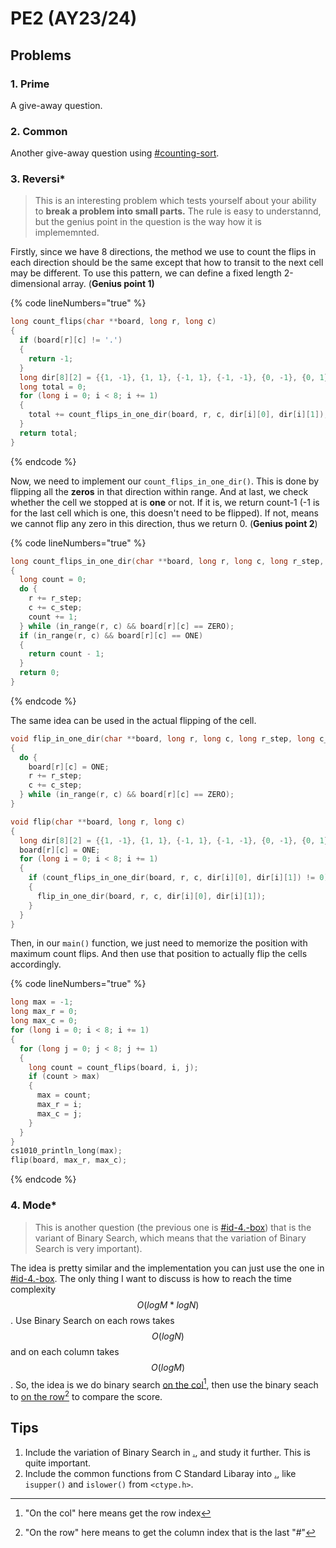 # PE2 (AY23/24)

## Problems

### 1. Prime

A give-away question.

### 2. Common

Another give-away question using [#counting-sort](../../lec-tut-lab-exes/lecture/lec-09-searching-and-sorting/#counting-sort "mention").

### 3. Reversi\*

> This is an interesting problem which tests yourself about your ability to **break a problem into small parts.** The rule is easy to understannd, but the genius point in the question is the way how it is implememnted.

Firstly, since we have 8 directions, the method we use to count the flips in each direction should be the same except that how to transit to the next cell may be different. To use this pattern, we can define a fixed length 2-dimensional array. (**Genius point 1)**

{% code lineNumbers="true" %}
```c
long count_flips(char **board, long r, long c)
{
  if (board[r][c] != '.')
  {
    return -1;
  }
  long dir[8][2] = {{1, -1}, {1, 1}, {-1, 1}, {-1, -1}, {0, -1}, {0, 1}, {1, 0}, {-1, 0}};
  long total = 0;
  for (long i = 0; i < 8; i += 1)
  {
    total += count_flips_in_one_dir(board, r, c, dir[i][0], dir[i][1]);
  }
  return total;
}
```
{% endcode %}

Now, we need to implement our `count_flips_in_one_dir()`. This is done by flipping all the **zeros** in that direction within range. And at last, we check whether the cell we stopped at is **one** or not. If it is, we return count-1 (-1 is for the last cell which is one, this doesn't need to be flipped). If not, means we cannot flip any zero in this direction, thus we return 0. (**Genius point 2**)

{% code lineNumbers="true" %}
```c
long count_flips_in_one_dir(char **board, long r, long c, long r_step, long c_step)
{
  long count = 0;
  do {
    r += r_step;
    c += c_step;
    count += 1;
  } while (in_range(r, c) && board[r][c] == ZERO);
  if (in_range(r, c) && board[r][c] == ONE)
  {
    return count - 1;
  }
  return 0;
}
```
{% endcode %}

The same idea can be used in the actual flipping of the cell.

```c
void flip_in_one_dir(char **board, long r, long c, long r_step, long c_step)
{
  do {
    board[r][c] = ONE;
    r += r_step;
    c += c_step;
  } while (in_range(r, c) && board[r][c] == ZERO);
}

void flip(char **board, long r, long c)
{ 
  long dir[8][2] = {{1, -1}, {1, 1}, {-1, 1}, {-1, -1}, {0, -1}, {0, 1}, {1, 0}, {-1, 0}};
  board[r][c] = ONE;
  for (long i = 0; i < 8; i += 1)
  {
    if (count_flips_in_one_dir(board, r, c, dir[i][0], dir[i][1]) != 0)
    {
      flip_in_one_dir(board, r, c, dir[i][0], dir[i][1]);
    }
  }
}
```

Then, in our `main()` function, we just need to memorize the position with maximum count flips. And then use that position to actually flip the cells accordingly.

{% code lineNumbers="true" %}
```c
long max = -1;
long max_r = 0;
long max_c = 0;
for (long i = 0; i < 8; i += 1)
{
  for (long j = 0; j < 8; j += 1)
  {
    long count = count_flips(board, i, j);
    if (count > max)
    {
      max = count;
      max_r = i;
      max_c = j;
    }
  }
}
cs1010_println_long(max);
flip(board, max_r, max_c);
```
{% endcode %}

### 4. Mode\*

> This is another question (the previous one is [#id-4.-box](pe2-ay21-22.md#id-4.-box "mention")) that is the variant of Binary Search, which means that the variation of Binary Search is very important).

The idea is pretty similar and the implementation you can just use the one in [#id-4.-box](pe2-ay21-22.md#id-4.-box "mention"). The only thing I want to discuss is how to reach the time complexity $$O(logM*logN)$$. Use Binary Search on each rows takes $$O(logN)$$ and on each column takes $$O(logM)$$. So, the idea is we do binary search [on the col](#user-content-fn-1)[^1], then use the binary seach to [on the row](#user-content-fn-2)[^2] to compare the score.

## Tips

1. Include the variation of Binary Search in [.](./ "mention"), and study it further. This is quite important.
2. Include the common functions from C Standard Libaray into [.](./ "mention"), like `isupper()` and `islower()` from `<ctype.h>`.

[^1]: "On the col" here means get the row index

[^2]: "On the row" here means to get the column index that is the last "#"
